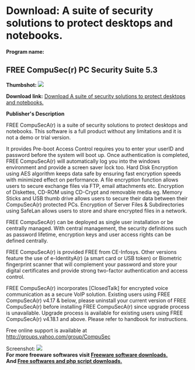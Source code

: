 # Download: A suite of security solutions to protect desktops and notebooks.

**Program name:**

## FREE CompuSec(r) PC Security Suite 5.3

  
**Thumbshot:** ![](http://www.freewarefiles.com/screenshot/compusec_md.gif)   
  
**Download link:** [Download A suite of security solutions to protect desktops and notebooks.](http://freesoftwares.boysofts.com/FREE-CompuSec-PC-Security-Suite_program_17273.html)  
  


**Publisher's Description**  
  


FREE CompuSecA(r) is a suite of security solutions to protect desktops and notebooks. This software is a full product without any limitations and it is not a demo or trial version. 

It provides Pre-boot Access Control requires you to enter your userID and password before the system will boot up. Once authentication is completed, FREE CompuSecA(r) will automatically log you into the windows environment and provide a screen saver lock too. Hard Disk Encryption using AES algorithm keeps data safe by ensuring fast encryption speeds with minimized effect on performance. A file encryption function allows users to secure exchange files via FTP, email attachments etc. Encryption of Diskettes, CD-ROM using CD-Crypt and removable media eg. Memory Sticks and USB thumb drive allows users to secure their data between their CompuSecA(r) protected PCs. Encryption of Server Files & Subdirectories using SafeLan allows users to store and share encrypted files in a network. 

FREE CompuSecA(r) can be deployed as single user installation or be centrally managed. With central management, the security definitions such as password lifetime, encryption keys and user access rights can be defined centrally. 

FREE CompuSecA(r) is provided FREE from CE-Infosys. Other versions feature the use of e-IdentityA(r) (a smart card or USB token) or Biometric fingerprint scanner that will complement your password and store your digital certificates and provide strong two-factor authentication and access control. 

FREE CompuSecA(r) incorporates [ClosedTalk] for encrypted voice communication as a secure VoIP solution. Existing users using FREE CompuSecA(r) v4.17 & below, please uninstall your current version of FREE CompuSecA(r) before installing FREE CompuSecA(r) since upgrade process is unavailable. Upgrade process is available for existing users using FREE CompuSecA(r) v4.18.1 and above. Please refer to handbook for instructions. 

Free online support is available at http://groups.yahoo.com/group/CompuSec 

  
  
Screenshot: ![](http://www.freewarefiles.com/screenshot/compusec.gif)   
**For more freeware softwares visit [Freeware software downloads.](http://freesoftwares.boysofts.com/)**   
**And [Free softwares and php script downloads.](http://www.boysofts.com/)**

